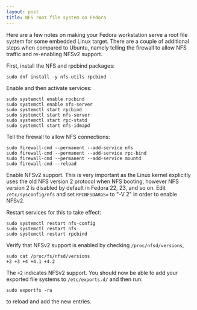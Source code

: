 ```yaml
---
layout: post
title: NFS root file system on Fedora
---
```


Here are a few notes on making your Fedora workstation serve a root file system
for some embedded Linux target. There are a couple of additional steps when
compared to Ubuntu, namely telling the firewall to allow NFS traffic and
re-enabling NFSv2 support.

First, install the NFS and rpcbind packages:

    sudo dnf install -y nfs-utils rpcbind

Enable and then activate services:

    sudo systemctl enable rpcbind
    sudo systemctl enable nfs-server
    sudo systemctl start rpcbind
    sudo systemctl start nfs-server
    sudo systemctl start rpc-statd
    sudo systemctl start nfs-idmapd

Tell the firewall to allow NFS connections:

    sudo firewall-cmd --permanent --add-service nfs
    sudo firewall-cmd --permanent --add-service rpc-bind
    sudo firewall-cmd --permanent --add-service mountd
    sudo firewall-cmd --reload

Enable NFSv2 support.  This is very important as the Linux kernel explicitly
uses the old NFS version 2 protocol when NFS booting, however NFS version 2 is
disabled by default in Fedora 22, 23, and so on.  Edit `/etc/sysconfig/nfs`
and set `RPCNFSDARGS=` to "-V 2" in order to enable NFSv2.

Restart services for this to take effect:

    sudo systemctl restart nfs-config
    sudo systemctl restart nfs
    sudo systemctl restart rpcbind

Verify that NFSv2 support is enabled by checking `/proc/nfsd/versions`,

    sudo cat /proc/fs/nfsd/versions
    +2 +3 +4 +4.1 +4.2

The `+2` indicates NFSv2 support. You should now be able to add your exported
file systems to `/etc/exports.d/` and then run:

    sudo exportfs -ra

to reload and add the new entries.
